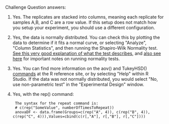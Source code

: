 Challenge Question answers:
1) Yes.  The replicates are stacked into columns, meaning each replicate for samples A,B, and C are a row value.  If this setup does not match how you setup your experiment, you should use a different configuration.
2) Yes, the data is normally distributed.  You can check this by plotting the data to determine if it fits a normal curve, or selecting "Analyze", "Column Statistics", and then running the Shapiro-Wilk Normality test.
[See this very good explanation of what the test describes](https://www.graphpad.com/guides/prism/7/statistics/index.htm?stat_howto_columnstatistics.htm), and [also see here](https://www.graphpad.com/guides/prism/7/statistics/index.htm?stat_howto_columnstatistics.htm) for important notes on running normality tests.
3) Yes.  You can find more information on the aov() and TukeyHSD() [commands](https://www.rdocumentation.org/packages/stats/versions/3.5.1/topics/aov) at the R reference site, or by selecting "Help" within R Studio.  If the data was not normally distributed, you would select "No, use non-parametric test" in the "Experimental Design" window.
4) Yes, with the rep() command:

        The syntax for the repeat command is:
        # c(rep("SomeValue", numberOfTimesToRepeat))
        anovaDF <- data.frame(Groups=c(rep("A", 4)), c(rep("B", 4)), c(rep("C", 4))),Values=cbind(c(r[,"A"], r[,"B"], r[,"C"])))

